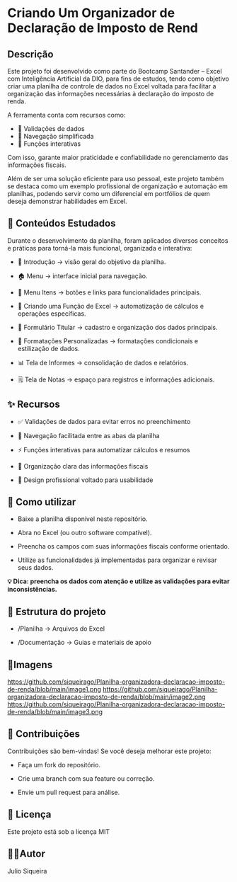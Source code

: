 # Criando Um Organizador de Declaração de Imposto de Rend
## Descrição
Este projeto foi desenvolvido como parte do Bootcamp Santander – Excel com Inteligência Artificial da DIO, para fins de estudos, tendo como objetivo criar uma planilha de controle de dados no Excel voltada 
para facilitar a organização das informações necessárias à declaração do imposto de renda.

A ferramenta conta com recursos como:
* 🔹 Validações de dados
* 🔹 Navegação simplificada
* 🔹 Funções interativas

Com isso, garante maior praticidade e confiabilidade no gerenciamento das informações fiscais.

Além de ser uma solução eficiente para uso pessoal, este projeto também se destaca como um exemplo profissional de organização e automação em planilhas, podendo servir como um diferencial em portfólios de quem deseja demonstrar habilidades em Excel.

## 📘 Conteúdos Estudados

Durante o desenvolvimento da planilha, foram aplicados diversos conceitos e práticas para torná-la mais funcional, organizada e interativa:

* 📖 Introdução → visão geral do objetivo da planilha.

* 🏠 Menu → interface inicial para navegação.

* 🔗 Menu Itens → botões e links para funcionalidades principais.

* 🧮 Criando uma Função de Excel → automatização de cálculos e operações específicas.

* 📝 Formulário Titular → cadastro e organização dos dados principais.

* 🎨 Formatações Personalizadas → formatações condicionais e estilização de dados.

* 📊 Tela de Informes → consolidação de dados e relatórios.

* 🗒️ Tela de Notas → espaço para registros e informações adicionais.

## ✨ Recursos

* ✅ Validações de dados para evitar erros no preenchimento

* 🧭 Navegação facilitada entre as abas da planilha

* ⚡ Funções interativas para automatizar cálculos e resumos

* 📂 Organização clara das informações fiscais

* 🎨 Design profissional voltado para usabilidade

## 🚀 Como utilizar

* Baixe a planilha disponível neste repositório.

* Abra no Excel (ou outro software compatível).

* Preencha os campos com suas informações fiscais conforme orientado.

* Utilize as funcionalidades já implementadas para organizar e revisar seus dados.

**💡 Dica: preencha os dados com atenção e utilize as validações para evitar inconsistências.**

## 📂 Estrutura do projeto

* /Planilha → Arquivos do Excel

* /Documentação → Guias e materiais de apoio

## 🔗Imagens
  https://github.com/siqueirago/Planilha-organizadora-declaracao-imposto-de-renda/blob/main/image1.png
  https://github.com/siqueirago/Planilha-organizadora-declaracao-imposto-de-renda/blob/main/image2.png
  https://github.com/siqueirago/Planilha-organizadora-declaracao-imposto-de-renda/blob/main/image3.png
  
  

## 🤝 Contribuições

Contribuições são bem-vindas! Se você deseja melhorar este projeto:

* Faça um fork do repositório.

* Crie uma branch com sua feature ou correção.

* Envie um pull request para análise.

## 📄 Licença

Este projeto está sob a licença MIT
## 👨‍🎓Autor
Julio Siqueira

